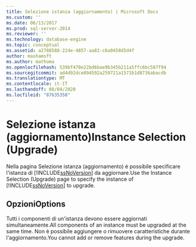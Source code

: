 ```yaml
---
title: Selezione istanza (aggiornamento) | Microsoft Docs
ms.custom: ''
ms.date: 06/13/2017
ms.prod: sql-server-2014
ms.reviewer: ''
ms.technology: database-engine
ms.topic: conceptual
ms.assetid: a2788588-224e-4857-aa82-c6a0458d5d4f
author: mashamsft
ms.author: mathoma
ms.openlocfilehash: 539bf470e22bd6bae9b345b211a5ffc6bc587f94
ms.sourcegitcommit: ad4d92dce894592a259721a1571b1d8736abacdb
ms.translationtype: MT
ms.contentlocale: it-IT
ms.lasthandoff: 08/04/2020
ms.locfileid: "87635358"
---
```

# <a name="instance-selection-upgrade"></a><span data-ttu-id="4389c-102">Selezione istanza (aggiornamento)</span><span class="sxs-lookup"><span data-stu-id="4389c-102">Instance Selection (Upgrade)</span></span>
  <span data-ttu-id="4389c-103">Nella pagina Selezione istanza (aggiornamento) è possibile specificare l'istanza di [!INCLUDE[ssNoVersion](../../includes/ssnoversion-md.md)] da aggiornare.</span><span class="sxs-lookup"><span data-stu-id="4389c-103">Use the Instance Selection (Upgrade) page to specify the instance of [!INCLUDE[ssNoVersion](../../includes/ssnoversion-md.md)] to upgrade.</span></span>  
  
## <a name="options"></a><span data-ttu-id="4389c-104">Opzioni</span><span class="sxs-lookup"><span data-stu-id="4389c-104">Options</span></span>  
 <span data-ttu-id="4389c-105">Tutti i componenti di un'istanza devono essere aggiornati simultaneamente.</span><span class="sxs-lookup"><span data-stu-id="4389c-105">All components of an instance must be upgraded at the same time.</span></span> <span data-ttu-id="4389c-106">Non è possibile aggiungere o rimuovere caratteristiche durante l'aggiornamento.</span><span class="sxs-lookup"><span data-stu-id="4389c-106">You cannot add or remove features during the upgrade.</span></span>  
  
  
